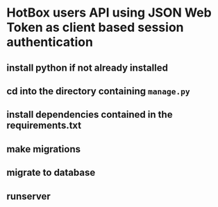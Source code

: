 # HotBox users API using JSON Web Token as client based session authentication

## install python if not already installed
## cd into the directory containing `manage.py`
## install dependencies contained in the requirements.txt
## make migrations
## migrate to database
## runserver
